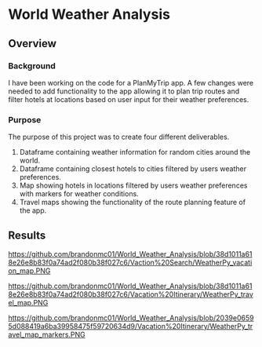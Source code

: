 # World Weather Analysis

## Overview

### Background
I have been working on the code for a PlanMyTrip app. A few changes were needed to add functionality to the app allowing it to plan trip routes and filter hotels at locations based on user input for their weather preferences.

### Purpose
The purpose of this project was to create four different deliverables.
1. Dataframe containing  weather information for random cities around the world.
2. Dataframe containing closest hotels to cities filtered by users weather preferences.
3. Map showing hotels in locations filtered by users weather preferences with markers for weather conditions.
4. Travel maps showing the functionality of the route planning feature of the app.

## Results

https://github.com/brandonmc01/World_Weather_Analysis/blob/38d1011a618e26e8b83f0a74ad2f080b38f027c6/Vaction%20Search/WeatherPy_vacation_map.PNG

https://github.com/brandonmc01/World_Weather_Analysis/blob/38d1011a618e26e8b83f0a74ad2f080b38f027c6/Vacation%20Itinerary/WeatherPy_travel_map.PNG

https://github.com/brandonmc01/World_Weather_Analysis/blob/2039e06595d088419a6ba39958475f59720634d9/Vacation%20Itinerary/WeatherPy_travel_map_markers.PNG
